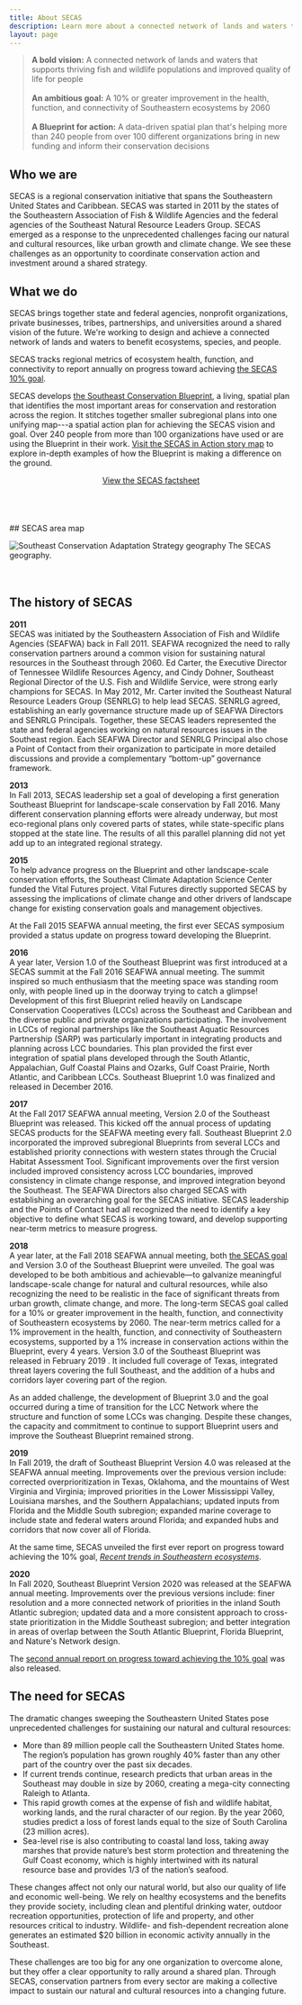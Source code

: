 ```yaml
---
title: About SECAS
description: Learn more about a connected network of lands and waters that supports thriving fish and wildlife populations and improved quality of life for people.
layout: page
---
```

<blockquote><b>A bold vision:</b> A connected network of lands and waters that supports thriving fish and wildlife populations and improved quality of life for people<br><br>
  <b>An ambitious goal:</b> A 10% or greater improvement in the health, function, and connectivity of Southeastern ecosystems by 2060<br><br>
  <b>A Blueprint for action:</b> A data-driven spatial plan that's helping more than 240 people from over 100 different organizations bring in new funding and inform their conservation decisions</blockquote>

## Who we are

SECAS is a regional conservation initiative that spans the Southeastern United States and Caribbean. SECAS was started in 2011 by the states of the Southeastern Association of Fish & Wildlife Agencies and the federal agencies of the Southeast Natural Resource Leaders Group. SECAS emerged as a response to the unprecedented challenges facing our natural and cultural resources, like urban growth and climate change. We see these challenges as an opportunity to coordinate conservation action and investment around a shared strategy.

## What we do

SECAS brings together state and federal agencies, nonprofit organizations, private businesses, tribes, partnerships, and universities around a shared vision of the future. We're working to design and achieve a connected network of lands and waters to benefit ecosystems, species, and people.

SECAS tracks regional metrics of ecosystem health, function, and connectivity to report annually on progress toward achieving <a href="../our-goal">the SECAS 10% goal</a>.

SECAS develops <a href="../blueprint">the Southeast Conservation Blueprint</a>, a living, spatial plan that identifies the most important areas for conservation and restoration across the region. It stitches together smaller subregional plans into one unifying map---a spatial action plan for achieving the SECAS vision and goal. Over 240 people from more than 100 organizations have used or are using the Blueprint in their work. <a href="../story-map">Visit the SECAS in Action story map</a> to explore in-depth examples of how the Blueprint is making a difference on the ground.

<div class="call-to-action" align="middle">
  <a href="./pdf/SECASFactsheet_4-27-2021_web.pdf" target="_blank" title="View the SECAS factsheet">View the SECAS factsheet</a>
</div>
<br>
<br>
<br>
<br>
## SECAS area map

![Southeast Conservation Adaptation Strategy geography](./images/SECAS_geography_10-25-19_web.jpg)
The SECAS geography.  
<br><br>

## The history of SECAS

<b>2011</b><br>
SECAS was initiated by the Southeastern Association of Fish and Wildlife Agencies (SEAFWA) back in Fall 2011. SEAFWA recognized the need to rally conservation partners around a common vision for sustaining natural resources in the Southeast through 2060. Ed Carter, the Executive Director of Tennessee Wildlife Resources Agency, and Cindy Dohner, Southeast Regional Director of the U.S. Fish and Wildlife Service, were strong early champions for SECAS. In May 2012, Mr. Carter invited the Southeast Natural Resource Leaders Group (SENRLG) to help lead SECAS. SENRLG agreed, establishing an early governance structure made up of SEAFWA Directors and SENRLG Principals. Together, these SECAS leaders represented the state and federal agencies working on natural resources issues in the Southeast region. Each SEAFWA Director and SENRLG Principal also chose a Point of Contact from their organization to participate in more detailed discussions and provide a complementary “bottom-up” governance framework.

<b>2013</b><br>
In Fall 2013, SECAS leadership set a goal of developing a first generation Southeast Blueprint for landscape-scale conservation by Fall 2016. Many different conservation planning efforts were already underway, but most eco-regional plans only covered parts of states, while state-specific plans stopped at the state line. The results of all this parallel planning did not yet add up to an integrated regional strategy.

<b>2015</b><br>
To help advance progress on the Blueprint and other landscape-scale conservation efforts, the Southeast Climate Adaptation Science Center funded the Vital Futures project. Vital Futures directly supported SECAS by assessing the implications of climate change and other drivers of landscape change for existing conservation goals and management objectives.

At the Fall 2015 SEAFWA annual meeting, the first ever SECAS symposium provided a status update on progress toward developing the Blueprint.

<b>2016</b><br>
A year later, Version 1.0 of the Southeast Blueprint was first introduced at a SECAS summit at the Fall 2016 SEAFWA annual meeting. The summit inspired so much enthusiasm that the meeting space was standing room only, with people lined up in the doorway trying to catch a glimpse! Development of this first Blueprint relied heavily on Landscape Conservation Cooperatives (LCCs) across the Southeast and Caribbean and the diverse public and private organizations participating. The involvement in LCCs of regional partnerships like the Southeast Aquatic Resources Partnership (SARP) was particularly important in integrating products and planning across LCC boundaries. This plan provided the first ever integration of spatial plans developed through the South Atlantic, Appalachian, Gulf Coastal Plains and Ozarks, Gulf Coast Prairie, North Atlantic, and Caribbean LCCs. Southeast Blueprint 1.0 was finalized and released in December 2016.

<b>2017</b><br>
At the Fall 2017 SEAFWA annual meeting, Version 2.0 of the Southeast Blueprint was released. This kicked off the annual process of updating SECAS products for the SEAFWA meeting every fall. Southeast Blueprint 2.0 incorporated the improved subregional Blueprints from several LCCs and established priority connections with western states through the Crucial Habitat Assessment Tool. Significant improvements over the first version included improved consistency across LCC boundaries, improved consistency in climate change response, and improved integration beyond the Southeast. The SEAFWA Directors also charged SECAS with establishing an overarching goal for the SECAS initiative. SECAS leadership and the Points of Contact had all recognized the need to identify a key objective to define what SECAS is working toward, and develop supporting near-term metrics to measure progress.

<b>2018</b><br>
A year later, at the Fall 2018 SEAFWA annual meeting, both <a href="../our-goal">the SECAS goal</a> and Version 3.0 of the Southeast Blueprint were unveiled. The goal was developed to be both ambitious and achievable—to galvanize meaningful landscape-scale change for natural and cultural resources, while also recognizing the need to be realistic in the face of significant threats from urban growth, climate change, and more. The long-term SECAS goal called for a 10% or greater improvement in the health, function, and connectivity of Southeastern ecosystems by 2060. The near-term metrics called for a 1% improvement in the health, function, and connectivity of Southeastern ecosystems, supported by a 1% increase in conservation actions within the Blueprint, every 4 years. Version 3.0 of the Southeast Blueprint was released in February 2019 . It included full coverage of Texas, integrated threat layers covering the full Southeast, and the addition of a hubs and corridors layer covering part of the region.

As an added challenge, the development of Blueprint 3.0 and the goal occurred during a time of transition for the LCC Network where the structure and function of some LCCs was changing. Despite these changes, the capacity and commitment to continue to support Blueprint users and improve the Southeast Blueprint remained strong.

<b>2019</b><br>
In Fall 2019, the draft of Southeast Blueprint Version 4.0 was released at the SEAFWA annual meeting. Improvements over the previous version include: corrected overprioritization in Texas, Oklahoma, and the mountains of West Virginia and Virginia; improved priorities in the Lower Mississippi Valley, Louisiana marshes, and the Southern Appalachians; updated inputs from Florida and the Middle South subregion; expanded marine coverage to include state and federal waters around Florida; and expanded hubs and corridors that now cover all of Florida.

At the same time, SECAS unveiled the first ever report on progress toward achieving the 10% goal, <i><a href="../pdf/SECAS-goal-report-2019.pdf">Recent trends in Southeastern ecosystems</a></i>. 

<b>2020</b><br>
In Fall 2020, Southeast Blueprint Version 2020 was released at the SEAFWA annual meeting. Improvements over the previous versions include: finer resolution and a more connected network of priorities in the inland South Atlantic subregion; updated data and a more consistent approach to cross-state prioritization in the Middle Southeast subregion; and better integration in areas of overlap between the South Atlantic Blueprint, Florida Blueprint, and Nature's Network design.

The <a href="../pdf/SECAS-goal-report-2020.pdf">second annual report on progress toward achieving the 10% goal</a> was also released.

## The need for SECAS

The dramatic changes sweeping the Southeastern United States pose unprecedented challenges for sustaining our natural and cultural resources:

- More than 89 million people call the Southeastern United States home. The region’s population has grown roughly 40% faster than any other part of the country over the past six decades.
- If current trends continue, research predicts that urban areas in the Southeast may double in size by 2060, creating a mega-city connecting Raleigh to Atlanta.
- This rapid growth comes at the expense of fish and wildlife habitat, working lands, and the rural character of our region. By the year 2060, studies predict a loss of forest lands equal to the size of South Carolina (23 million acres).
- Sea-level rise is also contributing to coastal land loss, taking away marshes that provide nature’s best storm protection and threatening the Gulf Coast economy, which is highly intertwined with its natural resource base and provides 1/3 of the nation’s seafood.

These changes affect not only our natural world, but also our quality of life and economic well-being. We rely on healthy ecosystems and the benefits they provide society, including clean and plentiful drinking water, outdoor recreation opportunities, protection of life and property, and other resources critical to industry. Wildlife- and fish-dependent recreation alone generates an estimated \$20 billion in economic activity annually in the Southeast.

These challenges are too big for any one organization to overcome alone, but they offer a clear opportunity to rally around a shared plan. Through SECAS, conservation partners from every sector are making a collective impact to sustain our natural and cultural resources into a changing future.
